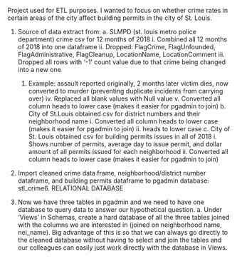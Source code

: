 Project used for ETL purposes. I wanted to focus on whether crime rates in certain areas of the city affect building permits in the city of St. Louis.

1.	Source of data extract from:
  a.	SLMPD (st. louis metro police department) crime csv for 12 months of 2018
    i.	Combined all 12 months of 2018 into one dataframe
    ii.	Dropped: FlagCrime, FlagUnfounded, FlagAdministrative, FlagCleanup, LocationName, LocationComment
    iii.	Dropped all rows with ‘-1’ count value due to that crime being changed into a new one
      1.	Example: assault reported originally, 2 months later victim dies, now converted to murder (preventing duplicate incidents from carrying over)
    iv.	Replaced all blank values with Null value
    v.	Converted all column heads to lower case (makes it easier for pgadmin to join)
  b.	City of St.Louis obtained csv for district numbers and their neighborhood name
    i.	Converted all column heads to lower case (makes it easier for pgadmin to join)
    ii.	heads to lower case
  c.	City of St. Louis obtained csv for building permits issues in all of 2018
    i.	Shows number of permits, average day to issue permit, and dollar amount of all permits issued for each neighborhood
    ii.	Converted all column heads to lower case (makes it easier for pgadmin to join)

2.	Import cleaned crime data frame, neighborhood/district number dataframe, and building permits dataframe to pgadmin database: stl_crime6. RELATIONAL DATABASE

3.	Now we have three tables in pgadmin and we need to have one database to query data to answer our hypothetical question. 
  a.	Under ‘Views’ in Schemas, create a hard database of all the three tables joined with the columns we are interested in (joined on neighborhood name, nei_name). Big advantage of this is so that we can always go directly to the cleaned database without having to select and join the tables and our colleagues can easily just work directly with the database in Views. 
